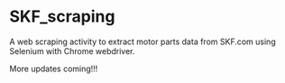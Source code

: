 # SKF_scraping
A web scraping activity to extract motor parts data from SKF.com using Selenium with Chrome webdriver.


More updates coming!!!
